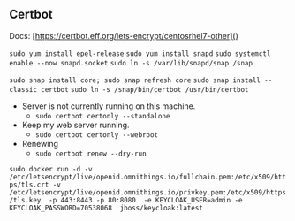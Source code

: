 ## Certbot
Docs: [https://certbot.eff.org/lets-encrypt/centosrhel7-other]()

<!-- Install Snap -->
`sudo yum install epel-release`
`sudo yum install snapd`
`sudo systemctl enable --now snapd.socket`
`sudo ln -s /var/lib/snapd/snap /snap`

<!-- Snap install certbot-->
`sudo snap install core; sudo snap refresh core`
`sudo snap install --classic certbot`
`sudo ln -s /snap/bin/certbot /usr/bin/certbot`

<!-- Certbot install -->
- Server is not currently running on this machine.
  - `sudo certbot certonly --standalone`
- Keep my web server running.
  - `sudo certbot certonly --webroot`
- Renewing 
  - `sudo certbot renew --dry-run`


<!-- Keyckloak Install -->
`sudo docker run -d -v /etc/letsencrypt/live/openid.omnithings.io/fullchain.pem:/etc/x509/https/tls.crt -v /etc/letsencrypt/live/openid.omnithings.io/privkey.pem:/etc/x509/https/tls.key  -p 443:8443 -p 80:8080  -e KEYCLOAK_USER=admin -e KEYCLOAK_PASSWORD=70538068  jboss/keycloak:latest`